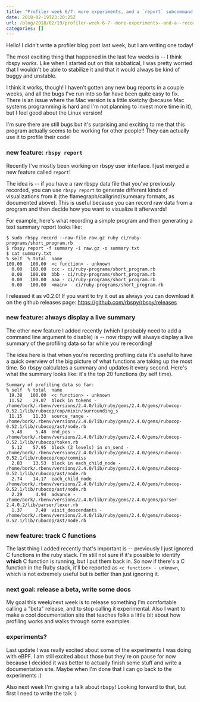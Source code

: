 ```yaml
---
title: "Profiler week 6/7: more experiments, and a `report` subcommand!"
date: 2018-02-19T23:20:25Z
url: /blog/2018/02/19/profiler-week-6-7--more-experiments--and-a--record--subcommand-/
categories: []
---
```


Hello! I didn't write a profiler blog post last week, but I am writing one today!

The most exciting thing that happened in the last few weeks is -- I think rbspy _works_. Like when I
started out on this sabbatical, I was pretty worried that I wouldn't be able to stabilize it and
that it would always be kind of buggy and unstable.

I think it works, though! I haven't gotten any new bug reports in a couple weeks, and all the bugs
I've run into so far have been quite easy to fix. There is an issue where the Mac version is a
little sketchy (because Mac systems programming is hard and I'm not planning to invest more time in
it), but I feel good about the Linux version!

I'm sure there are still bugs but it's surprising and exciting to me that this program actually
seems to be working for other people!! They can actually use it to profile their code!

### new feature: `rbspy report`

Recently I've mostly been working on rbspy user interface. I just merged a new feature called
`report`!

The idea is -- if you have a raw rbspy data file that you've previously recorded, you can use `rbspy
report` to generate different kinds of visualizations from it (the flamegraph/callgrind/summary
formats, as documented above). This is useful because you can record raw data from a program and
then decide how you want to visualize it afterwards!

For example, here's what recording a simple program and then generating a text summary report looks
like:

```
$ sudo rbspy record --raw-file raw.gz ruby ci/ruby-programs/short_program.rb
$ rbspy report -f summary -i raw.gz -o summary.txt
$ cat summary.txt
% self  % total  name
100.00   100.00  <c function> - unknown
  0.00   100.00  ccc - ci/ruby-programs/short_program.rb
  0.00   100.00  bbb - ci/ruby-programs/short_program.rb
  0.00   100.00  aaa - ci/ruby-programs/short_program.rb
  0.00   100.00  <main> - ci/ruby-programs/short_program.rb
```

I released it as v0.2.0! If you want to try it out as always you can download it on the github
releases page: https://github.com/rbspy/rbspy/releases

### new feature: always display a live summary

The other new feature I added recently (which I probably need to add a command line argument to
disable) is -- now rbspy will always display a live summary of the profiling data so far while
you're recording!

The idea here is that when you're recording profiling data it's useful to have a quick overview of
the big picture of what functions are taking up the most time. So rbspy calculates a summary and
updates it every second. Here's what the summary looks like: it's the top 20 functions (by self
time).

```
Summary of profiling data so far:
% self  % total  name
 19.38   100.00  <c function> - unknown
 11.52    29.07  block in tokens - /home/bork/.rbenv/versions/2.4.0/lib/ruby/gems/2.4.0/gems/rubocop-0.52.1/lib/rubocop/cop/mixin/surrounding_s
 11.15    11.33  source_range - /home/bork/.rbenv/versions/2.4.0/lib/ruby/gems/2.4.0/gems/rubocop-0.52.1/lib/rubocop/ast/node.rb
  5.48     5.48  end_pos - /home/bork/.rbenv/versions/2.4.0/lib/ruby/gems/2.4.0/gems/rubocop-0.52.1/lib/rubocop/token.rb
  5.12    57.95  block (2 levels) in on_send - /home/bork/.rbenv/versions/2.4.0/lib/ruby/gems/2.4.0/gems/rubocop-0.52.1/lib/rubocop/cop/commiss
  2.83    13.53  block in each_child_node - /home/bork/.rbenv/versions/2.4.0/lib/ruby/gems/2.4.0/gems/rubocop-0.52.1/lib/rubocop/ast/node.rb
  2.74    14.17  each_child_node - /home/bork/.rbenv/versions/2.4.0/lib/ruby/gems/2.4.0/gems/rubocop-0.52.1/lib/rubocop/ast/node.rb
  2.29     4.94  advance - /home/bork/.rbenv/versions/2.4.0/lib/ruby/gems/2.4.0/gems/parser-2.4.0.2/lib/parser/lexer.rb
  1.37     7.40  visit_descendants - /home/bork/.rbenv/versions/2.4.0/lib/ruby/gems/2.4.0/gems/rubocop-0.52.1/lib/rubocop/ast/node.rb
```

### new feature: track C functions

The last thing I added recently that's important is -- previously I just ignored C functions in the
ruby stack. I'm still not sure if it's possible to identify **which** C function is running, but I
put them back in. So now if there's a C function in the Ruby stack, it'll be reported as `<c
function> - unknown`, which is not extremely useful but is better than just ignoring it.

### next goal: release a beta, write some docs

My goal this week/next week is to release something I'm comfortable calling a "beta" release, and to
stop calling it experimental. Also I want to make a cool documentation site that teaches folks a
little bit about how profiling works and walks through some examples.

### experiments?

Last update I was really excited about some of the experiments I was doing with eBPF. I am still
excited about those but they're on pause for now because I decided it was better to actually finish
some stuff and write a documentation site. Maybe when I'm done that I can go back to the experiments
:)

Also next week I'm giving a talk about rbspy! Looking forward to that, but first I need to write the
talk :)
